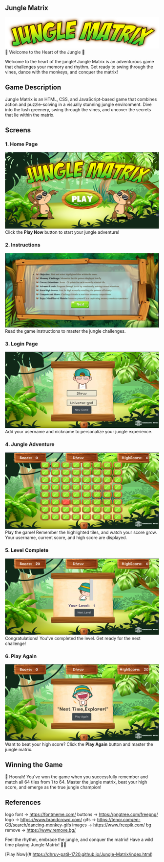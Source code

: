 ## Jungle Matrix
![alt text](https://github.com/Dhruv-Patil-1720/Jungle-Matrix/blob/main/assets/Jungle%20Matrix.png)
🌿 Welcome to the Heart of the Jungle 🌿

Welcome to the heart of the jungle! Jungle Matrix is an adventurous game that challenges your memory and rhythm. Get ready to swing through the vines, dance with the monkeys, and conquer the matrix!


## Game Description

Jungle Matrix is an HTML, CSS, and JavaScript-based game that combines action and puzzle-solving in a visually stunning jungle environment. Dive into the lush greenery, swing through the vines, and uncover the secrets that lie within the matrix.

## Screens

### 1. Home Page
![Home Page](https://github.com/Dhruv-Patil-1720/Jungle-Matrix/blob/main/assets/homepage.png)
Click the **Play Now** button to start your jungle adventure!

### 2. Instructions
![Instructions](https://github.com/Dhruv-Patil-1720/Jungle-Matrix/blob/main/assets/instructions.png)
Read the game instructions to master the jungle challenges.

### 3. Login Page
![Login Page](https://github.com/Dhruv-Patil-1720/Jungle-Matrix/blob/main/assets/login.png)
Add your username and nickname to personalize your jungle experience.

### 4. Jungle Adventure
![Jungle Adventure](https://github.com/Dhruv-Patil-1720/Jungle-Matrix/blob/main/assets/gamepage.png)
Play the game! Remember the highlighted tiles, and watch your score grow. Your username, current score, and high score are displayed.

### 5. Level Complete
![Level Complete](https://github.com/Dhruv-Patil-1720/Jungle-Matrix/blob/main/assets/next-level.png)
Congratulations! You've completed the level. Get ready for the next challenge!

### 6. Play Again
![Play Again](https://github.com/Dhruv-Patil-1720/Jungle-Matrix/blob/main/assets/play-again.png)
Want to beat your high score? Click the **Play Again** button and master the jungle matrix.

## Winning the Game
🎉 Hoorah! You've won the game when you successfully remember and match all 64 tiles from 1 to 64. Master the jungle matrix, beat your high score, and emerge as the true jungle champion!

## References
logo font -> https://fontmeme.com/
buttons -> https://pngtree.com/freepng/
logo -> https://www.brandcrowd.com/
gifs -> https://tenor.com/en-GB/search/dancing-monkey-gifs
images -> https://www.freepik.com/
bg remove -> https://www.remove.bg/

Feel the rhythm, embrace the jungle, and conquer the matrix! Have a wild time playing Jungle Matrix! 🌴🐒

[Play Now](# https://dhruv-patil-1720.github.io/Jungle-Matrix/index.html)

